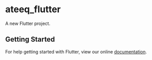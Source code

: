 # ateeq_flutter

A new Flutter project.

## Getting Started

For help getting started with Flutter, view our online
[documentation](https://flutter.io/).
